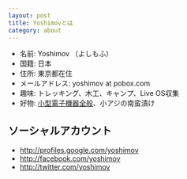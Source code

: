 ```yaml
---
layout: post
title: Yoshimovとは
category: about
---
```


* 名前: Yoshimov （よしもふ）
* 国籍: 日本
* 住所: 東京都在住
* メールアドレス: yoshimov at pobox.com
* 趣味: トレッキング、木工、キャンプ、Live OS収集
* 好物: [小型電子機器全般](/category/#gadget-ref)、小アジの南蛮漬け

## ソーシャルアカウント

* <i class="icon-google-plus"></i> <http://profiles.google.com/yoshimov>
* <i class="icon-facebook"></i> <http://facebook.com/yoshimov>
* <i class="icon-twitter"></i> <http://twitter.com/yoshimov>
